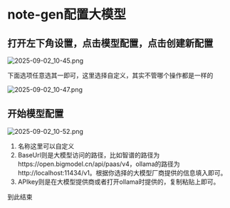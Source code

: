 # note-gen配置大模型

## 打开左下角设置，点击模型配置，点击创建新配置

![2025-09-02_10-45.png](https://cdn.jsdelivr.net/gh/zilong-ding/note-gen-image-sync@main/cda0a884-189e-4ec7-8c11-63dbfee53d10.png)

下面选项任意选其一即可，这里选择自定义，其实不管哪个操作都是一样的

![2025-09-02_10-47.png](https://cdn.jsdelivr.net/gh/zilong-ding/note-gen-image-sync@main/b1031899-7d3c-4ae2-96c9-80c567f3429f.png)

## 开始模型配置

![2025-09-02_10-52.png](https://cdn.jsdelivr.net/gh/zilong-ding/note-gen-image-sync@main/b5aeffaa-462a-4aa5-b95c-28c37a5567e9.png)

1. 名称这里可以自定义
2. BaseUrl则是大模型访问的路径，比如智谱的路径为https://open.bigmodel.cn/api/paas/v4，ollama的路径为http://localhost:11434/v1。根据你选择的大模型厂商提供的信息填入即可。
3. APIkey则是在大模型提供商或者打开ollama时提供的，复制粘贴上即可。



















到此结束
